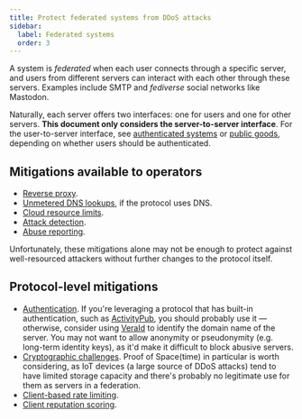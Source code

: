 ```yaml
---
title: Protect federated systems from DDoS attacks
sidebar:
  label: Federated systems
  order: 3
---
```


A system is _federated_ when each user connects through a specific server,
and users from different servers can interact with each other through these servers.
Examples include SMTP and _fediverse_ social networks like Mastodon.

Naturally, each server offers two interfaces: one for users and one for other servers.
**This document only considers the server-to-server interface**.
For the user-to-server interface,
see [authenticated systems](./authenticated) or [public goods](public-goods.md),
depending on whether users should be authenticated.

## Mitigations available to operators

- [Reverse proxy](../mitigations/reverse-proxies.md).
- [Unmetered DNS lookups](../mitigations/unmetered-dns.md), if the protocol uses DNS.
- [Cloud resource limits](../mitigations/resource-limits.md).
- [Attack detection](../mitigations/detection.md).
- [Abuse reporting](../mitigations/abuse-reporting.md).

Unfortunately, these mitigations alone may not be enough to protect against well-resourced attackers without further changes to the protocol itself.

## Protocol-level mitigations

- [Authentication](../mitigations/authentication.md). If you're leveraging a protocol that has built-in authentication, such as [ActivityPub](https://www.w3.org/wiki/SocialCG/ActivityPub/Authentication_Authorization#Server_to_Server), you should probably use it — otherwise, consider using [VeraId](https://veraid.net) to identify the domain name of the server. You may not want to allow anonymity or pseudonymity (e.g. long-term identity keys), as it'd make it difficult to block abusive servers.
- [Cryptographic challenges](../mitigations/crypto-challenges.md). Proof of Space(time) in particular is worth considering, as IoT devices (a large source of DDoS attacks) tend to have limited storage capacity and there's probably no legitimate use for them as servers in a federation.
- [Client-based rate limiting](../mitigations/rate-limiting.md).
- [Client reputation scoring](../mitigations/client-reputation.md).
